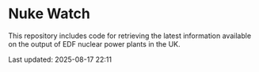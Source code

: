 # Nuke Watch

This repository includes code for retrieving the latest information available on the output of EDF nuclear power plants in the UK.

Last updated: 2025-08-17 22:11